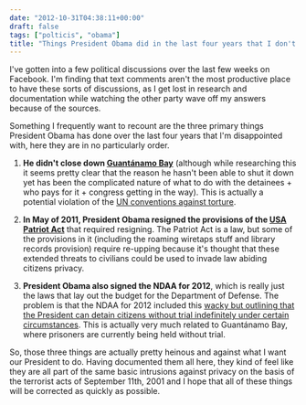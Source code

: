 ```yaml
---
date: "2012-10-31T04:38:11+00:00"
draft: false
tags: ["polticis", "obama"]
title: "Things President Obama did in the last four years that I don't like"
---
```

I've gotten into a few political discussions over the last few weeks on Facebook. I'm finding that text comments aren't the most productive place to have these sorts of discussions, as I get lost in research and documentation while watching the other party wave off my answers because of the sources.

Something I frequently want to recount are the three primary things President Obama has done over the last four years that I'm disappointed with, here they are in no particularly order.

1. **He didn't close down [Guantánamo Bay](http://www.miamiherald.com/2012/01/07/2578082/why-obama-hasnt-closed-guantanamo.html)** (although while researching this it seems pretty clear that the reason he hasn't been able to shut it down yet has been the complicated nature of what to do with the detainees + who pays for it + congress getting in the way). This is actually a potential violation of the [UN conventions against torture](http://en.wikipedia.org/wiki/United_Nations_Convention_Against_Torture).

2. **In May of 2011, President Obama resigned the provisions of the [USA Patriot Act](http://en.wikipedia.org/wiki/Patriot_Act#Reauthorizations)** that required resigning. The Patriot Act is a law, but some of the provisions in it (including the roaming wiretaps stuff and library records provision) require re-upping because it's thought that these extended threats to civilians could be used to invade law abiding citizens privacy.

3. **President Obama also signed the NDAA for 2012**, which is really just the laws that lay out the budget for the Department of Defense. The problem is that the NDAA for 2012 included this [wacky but outlining that the President can detain citizens without trial indefinitely under certain circumstances](http://en.wikipedia.org/wiki/National_Defense_Authorization_Act_for_Fiscal_Year_2012#Indefinite_detention_without_trial:_Section_1021). This is actually very much related to Guantánamo Bay, where prisoners are currently being held without trial.

So, those three things are actually pretty heinous and against what I want our President to do. Having documented them all here, they kind of feel like they are all part of the same basic intrusions against privacy on the basis of the terrorist acts of September 11th, 2001 and I hope that all of these things will be corrected as quickly as possible.